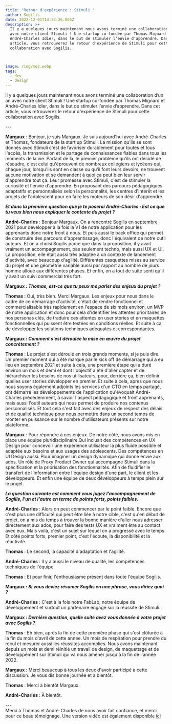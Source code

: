 ```yaml
---
title: "Retour d'expérience : Stimuli "
author: Sogilis
date: 2022-12-01T14:33:26.805Z
description: >+
  Il y a quelques jours maintenant nous avons terminé une collaboration d’un an
  avec notre client Stimuli ! Une startup co-fondée par Thomas Mignard et
  André-Charles Idier, dans le but de stimuler l’envie d’apprendre. Dans cet
  article, vous retrouverez le retour d'expérience de Stimuli pour cette
  collaboration avec Sogilis.



image: /img/mq2.webp
tags:
  - dev
  - design
---
```

lI y a quelques jours maintenant nous avons terminé une collaboration d’un an avec notre client Stimuli ! Une startup co-fondée par Thomas Mignard et André-Charles Idier, dans le but de stimuler l’envie d’apprendre. Dans cet article, vous retrouverez le retour d'expérience de Stimuli pour cette collaboration avec Sogilis.

\-﻿--

**Margaux** : Bonjour, je suis Margaux. Je suis aujourd'hui avec André-Charles et Thomas, fondateurs de la start up Stimuli. La mission qu'ils se sont donnés avec Stimuli c'est de favoriser durablement pour toutes et tous l'accès, la transmission et le partage de connaissances fiables dans tous les moments de la vie. Partant de là, le premier problème qu'ils ont décidé de résoudre, c'est celui qu'éprouvent de nombreux collégiens et lycéens qui, chaque jour, lorsqu'ils sont en classe ou qu'il font leurs devoirs, ne trouvent aucune motivation et se demandent à quoi ça peut bien leur servir d'apprendre tout ça. Leur promesse avec Stimuli, c'est de stimuler la curiosité et l'envie d'apprendre. En proposant des parcours pédagogiques adaptatifs et personnalisés selon la personnalité, les centres d'intérêt et les projets de l'adolescent pour en faire les moteurs de son désir d'apprendre. 

***Et donc la première question que je te poserai André-Charles : Est ce que tu veux bien nous expliquer le contexte du projet ?***

**André-Charles** : Bonjour Margaux. On a rencontré Sogilis en septembre 2021 pour développer à la fois la V1 de notre application pour les apprenants donc notre front à nous. Et puis aussi le back office qui permet de construire des parcours d'apprentissage, donc l'équivalent de notre outil auteurs. Et on a choisi Sogilis parce que dans la proposition, il y avait vraiment un accompagnement, pas seulement techno, mais aussi UX et UI. La proposition, elle était aussi très adaptée à un contexte de lancement d'activité, avec beaucoup d'agilité. Différentes casquettes mises au service du projet et une géométrie variable aussi par rapport au nombre de jours homme alloué aux différentes phases. Et enfin, on a tout de suite senti qu'il y avait un suivi commercial très fort.

**Margaux *: Thomas, est-ce que tu peux me parler des enjeux du projet ?***

**Thomas :** Oui, très bien. Merci Margaux. Les enjeux pour nous dans le cadre de ce démarrage d'activité, c'était de rendre fonctionnel et commercialisable très rapidement en l'espace de six mois environ, un MVP de notre application et donc pour cela d'identifier les attentes prioritaires de nos personas clés, de traduire ces attentes en user stories et en maquettes fonctionnelles qui puissent être testées en conditions réelles. Et suite à ça, de développer les solutions techniques adéquates et correspondantes.

**Margaux : *Comment s'est déroulée la mise en œuvre du projet concrètement ?***

**Thomas** : Le projet s'est déroulé en trois grands moments, si je puis dire. Un premier moment qui a été marqué par le kick off de démarrage qui a eu lieu en septembre 2021 et suite à cela, une première étape qui a duré environ un mois et demi et dont l'objectif a été d'aller capter et de hiérarchiser les besoins de nos utilisateurs, pour, derrière ça, bien définir quelles user stories développer en premier. Et suite à cela, après que nous nous soyons également adjoints les services d'un CTO en temps partagé, ont démarré les développements de l'application qu'évoquait André-Charles précédemment, à savoir l'aspect pédagogique et front apprenants, mais aussi l'outil auteurs qui nous permet de produire nos contenus personnalisés. Et tout cela s'est fait avec des enjeux de respect des délais et de qualité technique pour nous permettre dans un second temps de monter en puissance sur le nombre d'utilisateurs présents sur notre plateforme.

**Margaux** : Pour répondre à ces enjeux. De notre côté, nous avons mis en place une équipe pluridisciplinaire.Qui incluait des compétences en UX Design pour concevoir une expérience utilisateur la plus fluide possible et adaptée aux besoins et aux usages des adolescents. Des compétences en UI Design aussi. Pour imaginer un design dynamique qui donne envie aux ados. Un rôle de Proxy Product Owner qui accompagne Stimuli dans la spécification et la priorisation des fonctionnalités. Afin de fluidifier le transfert de l'information entre l'équipe design d'une part, le client et les développeurs. Et enfin une équipe de deux développeurs à temps plein sur le projet. 

***La question suivante est comment vous jugez l'accompagnement de Sogilis, l'un et l'autre en terme de points forts, points faibles.***

**André-Charles** : Alors on peut commencer par le point faible. Encore que c'est plus une difficulté qui peut être liée à notre cible, c'est qu'en début de projet, on a mis du temps à trouver la bonne manière d'aller nous adresser directement aux ados, pour faire des tests UX et vraiment être au contact avec eux. Mais voilà, c'est un sujet sur lequel on a progressé avec le temps. Et côté points forts, premier point, c'est l'écoute, la disponibilité et la réactivité.

**Thomas** : Le second, la capacité d'adaptation et l'agilité.

**André-Charles** : Il y a aussi le niveau de qualité, les compétences techniques de l'équipe.

**Thomas** : Et pour finir, l'enthousiasme présent dans toute l'équipe Sogilis.

**Margaux : *Si vous deviez résumer Sogilis en une phrase, vous diriez quoi ?***

**André-Charles** : C'est à la fois notre FabLab, notre équipe de développement et surtout un partenaire engagé sur la réussite de Stimuli.

**Margaux *: Dernière question, quelle suite avez vous donnée à votre projet avec Sogilis ?***

**Thomas** : Eh bien, après la fin de cette première phase qui s'est clôturée à la fin du mois d'avril de cette année. Un mois de respiration pour prendre du recul et mesurer aussi les réussites accomplies. Nous avons maintenant depuis un mois et demi réinitié un travail de design, de maquettage et de développement sur Stimuli qui va nous amener jusqu'à la fin de l'année 2022.

**Margaux** : Merci beaucoup à tous les deux d'avoir participé à cette discussion. Je vous dis bonne journée et à bientôt.

**Thomas** : Merci à bientôt Margaux.

**André-Charles** : À bientôt.

\-﻿--\
Merci à Thomas et André-Charles de nous avoir fait confiance, et merci pour ce beau témoignage. Une version vidéo est également disponible [ici](https://youtu.be/x30t-GqGaWg)
